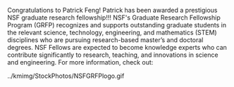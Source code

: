 Congratulations 
  to Patrick Feng! Patrick has been awarded a prestigious NSF 
    graduate research fellowship!!!
NSF's 
  Graduate Research Fellowship Program (GRFP) recognizes 
  and supports outstanding graduate students in the relevant 
  science, technology, engineering, and mathematics (STEM) 
  disciplines who are pursuing research-based master’s 
  and doctoral degrees. NSF Fellows are expected to become 
  knowledge experts who can contribute significantly to 
  research, teaching, and innovations in science and engineering. 
For 
  more information, check 
    out:

../kmimg/StockPhotos/NSFGRFPlogo.gif